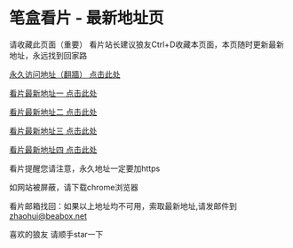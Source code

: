 # 笔盒看片 - 最新地址页

请收藏此页面（重要）
看片站长建议狼友Ctrl+D收藏本页面，本页随时更新最新地址，永远找到回家路

[永久访问地址（翻牆） 点击此处](https://beabox.net/)

[看片最新地址一 点击此处](https://b7bnl74a3b.wiki)

[看片最新地址二 点击此处](https://8a0nycm5zv.wiki)

[看片最新地址三 点击此处](https://hcoh5iial0m5.shop)

[看片最新地址四 点击此处](https://clc4uf2rsi5.wiki)

看片提醒您请注意，永久地址一定要加https

如网站被屏蔽，请下载chrome浏览器

看片邮箱找回：如果以上地址均不可用，索取最新地址,请发邮件到 zhaohui@beabox.net

喜欢的狼友 请顺手star一下
